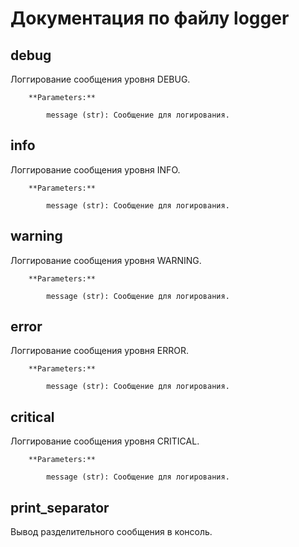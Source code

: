 # Документация по файлу logger

## debug
Логгирование сообщения уровня DEBUG.

        **Parameters:**

            message (str): Сообщение для логирования.

## info
Логгирование сообщения уровня INFO.

        **Parameters:**

            message (str): Сообщение для логирования.

## warning
Логгирование сообщения уровня WARNING.

        **Parameters:**

            message (str): Сообщение для логирования.

## error
Логгирование сообщения уровня ERROR.

        **Parameters:**

            message (str): Сообщение для логирования.

## critical
Логгирование сообщения уровня CRITICAL.

        **Parameters:**

            message (str): Сообщение для логирования.

## print_separator
Вывод разделительного сообщения в консоль.

